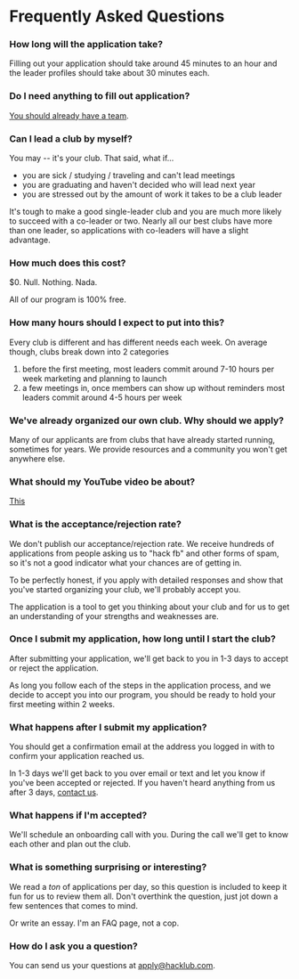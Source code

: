 # Frequently Asked Questions

### How long will the application take?

Filling out your application should take around 45 minutes to an hour and the leader profiles should take about 30 minutes each.

### Do I need anything to fill out application?

[You should already have a team](./leadership_preface.md).

### Can I lead a club by myself?

You may -- it's your club. That said, what if...

- you are sick / studying / traveling and can't lead meetings
- you are graduating and haven't decided who will lead next year
- you are stressed out by the amount of work it takes to be a club leader

It's tough to make a good single-leader club and you are much more likely to succeed with a co-leader or two. Nearly all our best clubs have more than one leader, so applications with co-leaders will have a slight advantage.

### How much does this cost?

$0. Null. Nothing. Nada.

All of our program is 100% free.

### How many hours should I expect to put into this?

Every club is different and has different needs each week. On average though, clubs break down into 2 categories

1. before the first meeting, most leaders commit around 7-10 hours per week marketing and planning to launch
2. a few meetings in, once members can show up without reminders most leaders commit around 4-5 hours per week

### We've already organized our own club. Why should we apply?

Many of our applicants are from clubs that have already started running, sometimes for years. We provide resources and a community you won't get anywhere else.

### What should my YouTube video be about?

[This](./youtube_video.md)

### What is the acceptance/rejection rate?

We don't publish our acceptance/rejection rate. We receive hundreds of applications from people asking us to "hack fb" and other forms of spam, so it's not a good indicator what your chances are of getting in.

To be perfectly honest, if you apply with detailed responses and show that you've started organizing your club, we'll probably accept you.

The application is a tool to get you thinking about your club and for us to get an understanding of your strengths and weaknesses are.

### Once I submit my application, how long until I start the club?

After submitting your application, we'll get back to you in 1-3 days to accept or reject the application.

As long you follow each of the steps in the application process, and we decide to accept you into our program, you should be ready to hold your first meeting within 2 weeks.

### What happens after I submit my application?

You should get a confirmation email at the address you logged in with to confirm your application reached us.

In 1-3 days we'll get back to you over email or text and let you know if you've been accepted or rejected. If you haven't heard anything from us after 3 days, [contact us](#how-do-i-ask-you-a-question).

### What happens if I'm accepted?

We'll schedule an onboarding call with you. During the call we'll get to know each other and plan out the club.

### What is something surprising or interesting?

We read a _ton_ of applications per day, so this question is included to keep it fun for us to review them all. Don't overthink the question, just jot down a few sentences that comes to mind.

Or write an essay. I'm an FAQ page, not a cop.

### How do I ask you a question?

You can send us your questions at apply@hacklub.com.

